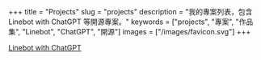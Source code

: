 +++
title = "Projects"
slug = "projects"
description = "我的專案列表，包含 Linebot with ChatGPT 等開源專案。"
keywords = ["projects", "專案", "作品集", "Linebot", "ChatGPT", "開源"]
images = ["/images/favicon.svg"]
+++

[Linebot with ChatGPT](https://github.com/AnnChangAnn/FastAPI-linebot-Render-ChatGPT3.5-LineNotify)